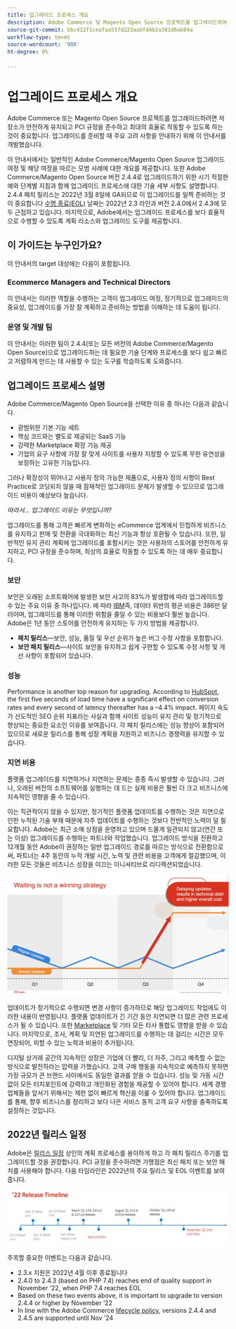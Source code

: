 ```yaml
---
title: 업그레이드 프로세스 개요
description: Adobe Commerce 및 Magento Open Source 프로젝트를 업그레이드하여 저장소를 안전하게 유지하고 효율적으로 운영하는 방법을 알아봅니다.
source-git-commit: bbc412f1ceafaa557d223aabfd4b2a381d6ab04a
workflow-type: tm+mt
source-wordcount: '988'
ht-degree: 0%

---
```



# 업그레이드 프로세스 개요

Adobe Commerce 또는 Magento Open Source 프로젝트를 업그레이드하려면 저장소가 안전하게 유지되고 PCI 규정을 준수하고 최대의 효율로 작동할 수 있도록 하는 것이 중요합니다. 업그레이드를 준비할 때 주요 고려 사항을 안내하기 위해 이 안내서를 개발했습니다.

이 안내서에서는 일반적인 Adobe Commerce/Magento Open Source 업그레이드 여정 및 해당 여정을 따르는 모범 사례에 대한 개요를 제공합니다. 또한 Adobe Commerce/Magento Open Source 버전 2.4.4로 업그레이드하기 위한 시기 적절한 예와 단계별 지침과 함께 업그레이드 프로세스에 대한 기술 세부 사항도 설명합니다. 2.4.4 패치 릴리스는 2022년 3월 8일에 GA되므로 이 업그레이드를 일찍 준비하는 것이 중요합니다 [수명 종료(EOL)](https://devdocs.magento.com/release/lifecycle-policy.html) 날짜는 2022년 2.3 라인과 버전 2.4.0에서 2.4.3에 모두 근접하고 있습니다. 마지막으로, Adobe에서는 업그레이드 프로세스를 보다 효율적으로 수행할 수 있도록 계획 리소스와 업그레이드 도구를 제공합니다.

## 이 가이드는 누구인가요?

이 안내서의 target 대상에는 다음이 포함됩니다.

### Ecommerce Managers and Technical Directors

이 안내서는 이러한 역할을 수행하는 고객이 업그레이드 여정, 정기적으로 업그레이드의 중요성, 업그레이드를 가장 잘 계획하고 준비하는 방법을 이해하는 데 도움이 됩니다.

### 운영 및 개발 팀

이 안내서는 이러한 팀이 2.4.4(또는 모든 버전의 Adobe Commerce/Magento Open Source)으로 업그레이드하는 데 필요한 기술 단계와 프로세스를 보다 쉽고 빠르고 저렴하게 만드는 데 사용할 수 있는 도구를 학습하도록 도와줍니다.

## 업그레이드 프로세스 설명

Adobe Commerce/Magento Open Source을 선택한 이유 중 하나는 다음과 같습니다.

- 광범위한 기본 기능 세트
- 핵심 코드와는 별도로 제공되는 SaaS 기능
- 강력한 Marketplace 확장 기능 제공
- 기업의 요구 사항에 가장 잘 맞게 사이트를 사용자 지정할 수 있도록 무한 유연성을 보장하는 고유한 기능입니다.

그러나 확장성이 뛰어나고 사용자 정의 가능한 제품으로, 사용자 정의 사항이 Best Practice로 코딩되지 않을 때 잠재적인 업그레이드 문제가 발생할 수 있으므로 업그레이드 비용이 예상보다 높습니다.

_따라서... 업그레이드 이유는 무엇입니까?_

업그레이드를 통해 고객은 빠르게 변화하는 eCommerce 업계에서 민첩하게 비즈니스를 유지하고 판매 및 전환을 극대화하는 최신 기능과 항상 호환될 수 있습니다. 또한, 일반적인 유지 관리 계획에 업그레이드를 포함시키는 것은 사용자의 스토어를 안전하게 유지하고, PCI 규정을 준수하며, 최상의 효율로 작동할 수 있도록 하는 데 매우 중요합니다.

### 보안

보안은 오래된 소프트웨어에 발생한 보안 사고의 83%가 발생함에 따라 업그레이드할 수 있는 주요 이유 중 하나입니다. 에 따라 [IBM](https://www.ibm.com/security/data-breach)즉, 데이터 위반의 평균 비용은 386만 달러이며, 업그레이드를 통해 이러한 위험을 줄일 수 있는 비용보다 훨씬 높습니다. Adobe은 1년 동안 스토어를 안전하게 유지하는 두 가지 방법을 제공합니다.

- **패치 릴리스**—보안, 성능, 품질 및 우선 순위가 높은 버그 수정 사항을 포함합니다.
- **보안 패치 릴리스**—사이트 보안을 유지하고 쉽게 구현할 수 있도록 수정 사항 및 개선 사항이 포함되어 있습니다.

### 성능

Performance is another top reason for upgrading. According to [HubSpot](https://blog.hubspot.com/marketing/page-load-time-conversion-rates), the first five seconds of load time have a significant effect on conversion rates and every second of latency thereafter has a –4.4% impact. 페이지 속도가 선도적인 SEO 순위 지표라는 사실과 함께 사이트 성능이 유지 관리 및 정기적으로 향상되는 중요한 요소인 이유를 보여줍니다. 각 패치 릴리스에는 성능 향상이 포함되어 있으므로 새로운 릴리스를 통해 성장 계획을 지원하고 비즈니스 경쟁력을 유지할 수 있습니다.

### 지연 비용

플랫폼 업그레이드를 지연하거나 지연하는 문제는 종종 즉시 발생할 수 있습니다. 그러나, 오래된 버전의 소프트웨어를 실행하는 데 드는 실제 비용은 훨씬 더 크고 비즈니스에 지속적인 영향을 줄 수 있습니다.

이는 직관적이지 않을 수 있지만, 정기적인 플랫폼 업데이트를 수행하는 것은 지연으로 인한 누적된 기술 부채 때문에 자주 업데이트를 수행하는 것보다 전반적인 노력이 덜 필요합니다. Adobe는 최근 소매 상점을 운영하고 있으며 드물게 일관되지 않고(연간 또는 이상) 업그레이드를 수행하는 파트너와 작업했습니다. 업그레이드 방식을 전환하고 12개월 동안 Adobe이 권장하는 일반 업그레이드 경로를 따르는 방식으로 전환함으로써, 파트너는 4주 동안의 누적 개발 시간, 노력 및 관련 비용을 고객에게 절감했으며, 이러한 모든 것들은 비즈니스 성장을 이끄는 이니셔티브로 리디렉션되었습니다.

![](../assets/upgrade-guide/waiting-is-not-a-winning-strategy.jpg)

업데이트가 정기적으로 수행되면 변경 사항이 증가하므로 해당 업그레이드 작업에도 이러한 내용이 반영됩니다. 플랫폼 업데이트가 긴 기간 동안 지연되면 더 많은 관련 프로세스가 될 수 있습니다. 또한 [Marketplace](https://marketplace.magento.com/) 및 기타 모든 타사 통합도 영향을 받을 수 있습니다. 마지막으로, 조사, 계획 및 지연된 업그레이드를 수행하는 데 걸리는 시간은 모두 연장되어, 피할 수 있는 노력과 비용이 추가됩니다.

디지털 상거래 공간의 지속적인 성장은 기업에 더 빨리, 더 자주, 그리고 예측할 수 없는 방식으로 발전하라는 압력을 가했습니다. 고객 구매 행동을 지속적으로 예측하지 못하면 가장 규모가 큰 브랜드 사이에서도 동일한 결과를 얻을 수 있습니다. 성능 및 가동 시간 없이 모든 터치포인트에 강력하고 개인화된 경험을 제공할 수 있어야 합니다. 세계 경쟁업체들을 앞서기 위해서는 제한 없이 빠르게 혁신을 이룰 수 있어야 합니다. 업그레이드를 통해, 향후 비즈니스를 정리하고 보다 나은 서비스 동적 고객 요구 사항을 충족하도록 설정하는 것입니다.

## 2022년 릴리스 일정

Adobe은 [릴리스 일정](https://devdocs.magento.com/release/) 상인의 계획 프로세스를 용이하게 하고 각 패치 릴리스 주기를 업그레이드할 것을 권장합니다. PCI 규정을 준수하려면 가맹점은 최신 패치 또는 보안 패치를 사용해야 합니다. 다음 타임라인은 2022년의 주요 릴리스 및 EOL 이벤트를 보여줍니다.

![](../assets/upgrade-guide/2022-release-timeline.svg)

주목할 중요한 이벤트는 다음과 같습니다.

- 2.3.x 지원은 2022년 4월 이후 종료됩니다
- 2.4.0 to 2.4.3 (based on PHP 7.4) reaches end of quality support in November ’22, when PHP 7.4 reaches EOL
- Based on these two events above, it is important to upgrade to version 2.4.4 or higher by November ‘22
- In line with the Adobe Commerce [lifecycle policy](https://devdocs.magento.com/release/lifecycle-policy.html), versions 2.4.4 and 2.4.5 are supported until Nov ’24
